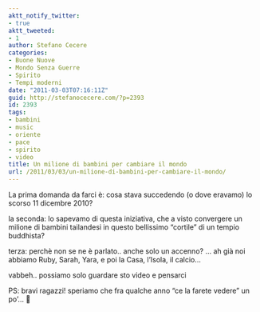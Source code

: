 ```yaml
---
aktt_notify_twitter:
- true
aktt_tweeted:
- 1
author: Stefano Cecere
categories:
- Buone Nuove
- Mondo Senza Guerre
- Spirito
- Tempi moderni
date: "2011-03-03T07:16:11Z"
guid: http://stefanocecere.com/?p=2393
id: 2393
tags:
- bambini
- music
- oriente
- pace
- spirito
- video
title: Un milione di bambini per cambiare il mondo
url: /2011/03/03/un-milione-di-bambini-per-cambiare-il-mondo/
---
```


La prima domanda da farci è: cosa stava succedendo (o dove eravamo) lo scorso 11 dicembre 2010?
  
la seconda: lo sapevamo di questa iniziativa, che a visto convergere un milione di bambini tailandesi in questo bellissimo &#8220;cortile&#8221; di un tempio buddhista?
  
terza: perchè non se ne è parlato.. anche solo un accenno? &#8230; ah già noi abbiamo Ruby, Sarah, Yara, e poi la Casa, l&#8217;Isola, il calcio&#8230;
  
vabbeh.. possiamo solo guardare sto video e pensarci

PS: bravi ragazzi! speriamo che fra qualche anno &#8220;ce la farete vedere&#8221; un po&#8217;&#8230; 🙂
